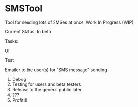 # SMSTool
Tool for sending lots of SMSes at once. Work In Progress (WIP)

Current Status: In beta 

Tasks: <p/>
UI <p/>
Test <p/>
Emailer to the user(s) for "SMS message" sending

1. Debug
2. Testing for users and beta testers
3. Release to the general public later
4. ???
5. Profit!!!


